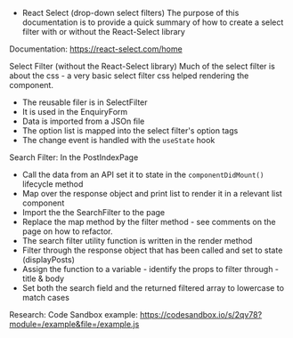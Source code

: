 - React Select (drop-down select filters)
The purpose of this documentation is to provide a quick summary of how to create a select filter with or without the React-Select library

Documentation:
https://react-select.com/home

Select Filter (without the React-Select library)
Much of the select filter is about the css - a very basic select filter css helped rendering the component.

- The reusable filer is in SelectFilter
- It is used in the EnquiryForm 
- Data is imported from a JSOn file
- The option list is mapped into the select filter's option tags
- The change event is handled with the ```useState``` hook


Search Filter: In the PostIndexPage

-  Call the data from an API set it to state in the ```componentDidMount()``` lifecycle method
-  Map over the response object and print list to render it in a relevant list component
-  Import the the SearchFilter to the page
-  Replace the map method by the filter method - see comments on the page on how to refactor.
-  The search filter utility function is written in the render method
-  Filter through the response object that has been called and set to state (displayPosts)
-  Assign the function to a variable - identify the props to filter through - title & body
-  Set both the search field and the returned filtered array to lowercase to match cases


Research: 
Code Sandbox example: https://codesandbox.io/s/2qv78?module=/example&file=/example.js